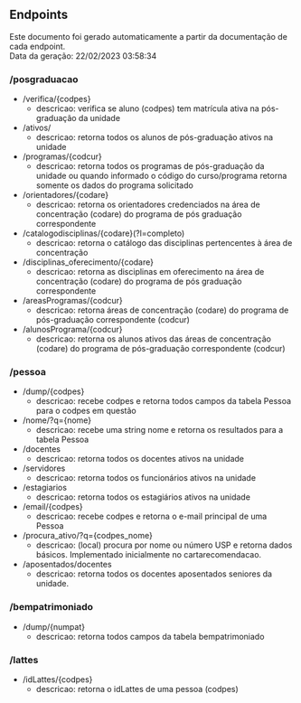 ## Endpoints

Este documento foi gerado automaticamente a partir da documentação de cada endpoint.\
Data da geração: 22/02/2023 03:58:34

### /posgraduacao

  * /verifica/{codpes}
    * descricao: verifica se aluno (codpes) tem matrícula ativa na pós-graduação da unidade
  * /ativos/
    * descricao: retorna todos os alunos de pós-graduação ativos na unidade
  * /programas/{codcur}
    * descricao: retorna todos os programas de pós-graduação da unidade ou quando informado o código do curso/programa retorna somente os dados do programa solicitado
  * /orientadores/{codare}
    * descricao: retorna os orientadores credenciados na área de concentração (codare) do programa de pós graduação correspondente
  * /catalogodisciplinas/{codare}(?l=completo)
    * descricao: retorna o catálogo das disciplinas pertencentes à área de concentração
  * /disciplinas_oferecimento/{codare}
    * descricao: retorna as disciplinas em oferecimento na área de concentração (codare) do programa de pós graduação correspondente
  * /areasProgramas/{codcur}
    * descricao: retorna áreas de concentração (codare) do programa de pós-graduação correspondente (codcur)
  * /alunosPrograma/{codcur}
    * descricao: retorna os alunos ativos das áreas de concentração (codare) do programa de pós-graduação correspondente (codcur)

### /pessoa

  * /dump/{codpes}
    * descricao: recebe codpes e retorna todos campos da tabela Pessoa para o codpes em questão
  * /nome/?q={nome}
    * descricao: recebe uma string nome e retorna os resultados para a tabela Pessoa
  * /docentes
    * descricao: retorna todos os docentes ativos na unidade
  * /servidores
    * descricao: retorna todos os funcionários ativos na unidade
  * /estagiarios
    * descricao: retorna todos os estagiários ativos na unidade
  * /email/{codpes}
    * descricao: recebe codpes e retorna o e-mail principal de uma Pessoa
  * /procura_ativo/?q={codpes_nome}
    * descricao: (local) procura por nome ou número USP e retorna dados básicos. Implementado inicialmente no cartarecomendacao.
  * /aposentados/docentes
    * descricao: retorna todos os docentes aposentados seniores da unidade.

### /bempatrimoniado

  * /dump/{numpat}
    * descricao: retorna todos campos da tabela bempatrimoniado

### /lattes

  * /idLattes/{codpes}
    * descricao: retorna o idLattes de uma pessoa (codpes)

